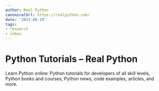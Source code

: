 ```yaml
---
author: Real Python
canonicalUrl: https://realpython.com/
date: '2023-08-19'
tags:
- research
- inbox
---
```


# Python Tutorials – Real Python

Learn Python online: Python tutorials for developers of all skill levels, Python books and courses, Python news, code examples, articles, and more.
